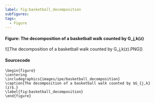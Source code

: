 ```yaml
---
label: fig:basketball_decomposition
subfigures:
tags:
  - Figure
---
```

#### Figure: The decomposition of a basketball walk counted by G_j,k(z)

![[The decomposition of a basketball walk counted by G_j,k(z).PNG]]

#### Sourcecode

```
\begin{figure}
\centering
\includegraphics{images/ipe/basketball_decomposition}
\caption{The decomposition of a basketball walk counted by $G_{j,k}(z)$.}
\label{fig:basketball_decomposition}
\end{figure}
```